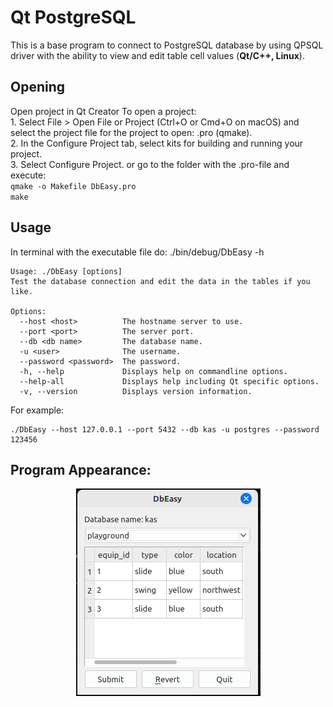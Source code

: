 # Qt PostgreSQL 

This is a base program to connect to PostgreSQL database by using QPSQL driver with the ability to view and edit table cell values (**Qt/C++, Linux**).

## Opening

Open project in Qt Creator
To open a project:  
    1. Select File > Open File or Project (Ctrl+O or Cmd+O on macOS) and select the project file for the project to open: .pro (qmake). \
    2. In the Configure Project tab, select kits for building and running your project.\
    3. Select Configure Project.
or go to the folder with the .pro-file and execute:   
    ```
    qmake -o Makefile DbEasy.pro
    ```   
    ```
    make
    ```
## Usage

In terminal with the executable file do: ./bin/debug/DbEasy -h
```
Usage: ./DbEasy [options]
Test the database connection and edit the data in the tables if you like.

Options:
  --host <host>          The hostname server to use.
  --port <port>          The server port.
  --db <db name>         The database name.
  -u <user>              The username.
  --password <password>  The password.
  -h, --help             Displays help on commandline options.
  --help-all             Displays help including Qt specific options.
  -v, --version          Displays version information.
```
For example:   
```
./DbEasy --host 127.0.0.1 --port 5432 --db kas -u postgres --password 123456
```
## Program Appearance:
<p align="center">
  <img src="DbEasy.png">
</p>
